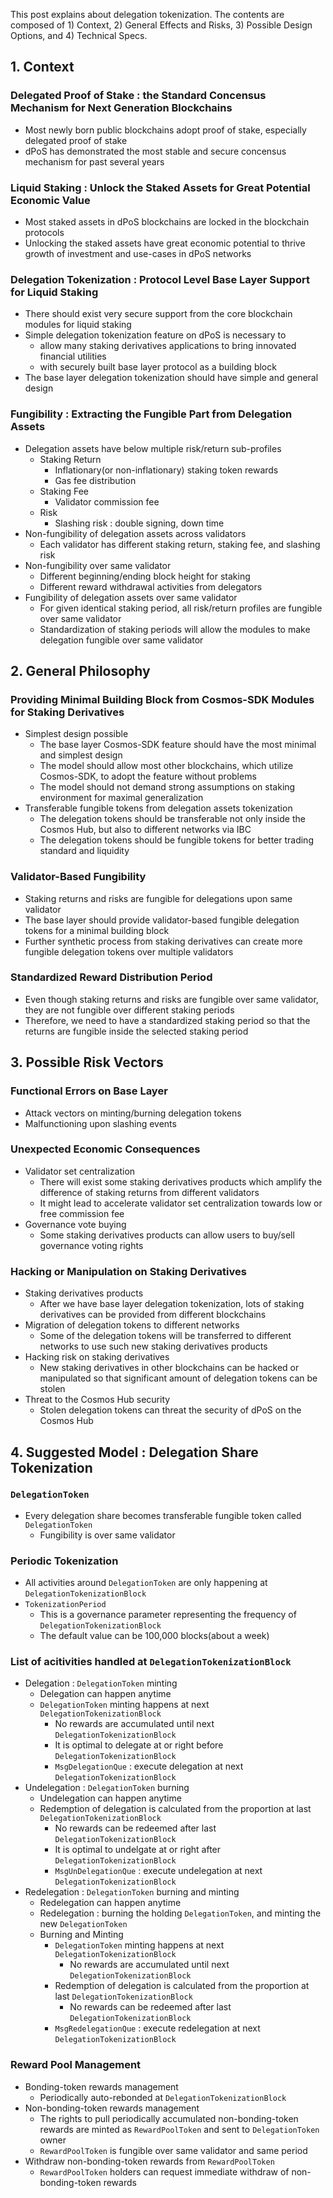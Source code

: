 This post explains about delegation tokenization. The contents are composed of 1) Context, 2) General Effects and Risks, 3) Possible Design Options, and 4) Technical Specs.

## 1. Context

### Delegated Proof of Stake : the Standard Concensus Mechanism for Next Generation Blockchains

- Most newly born public blockchains adopt proof of stake, especially delegated proof of stake
- dPoS has demonstrated the most stable and secure concensus mechanism for past several years

### Liquid Staking : Unlock the Staked Assets for Great Potential Economic Value

- Most staked assets in dPoS blockchains are locked in the blockchain protocols
- Unlocking the staked assets have great economic potential to thrive growth of investment and use-cases in dPoS networks

### Delegation Tokenization : Protocol Level Base Layer Support for Liquid Staking

- There should exist very secure support from the core blockchain modules for liquid staking
- Simple delegation tokenization feature on dPoS is necessary to
    - allow many staking derivatives applications to bring innovated financial utilities
    - with securely built base layer protocol as a building block
- The base layer delegation tokenization should have simple and general design

### Fungibility : Extracting the Fungible Part from Delegation Assets

- Delegation assets have below multiple risk/return sub-profiles
    - Staking Return
        - Inflationary(or non-inflationary) staking token rewards
        - Gas fee distribution
    - Staking Fee
        - Validator commission fee
    - Risk
        - Slashing risk : double signing, down time
- Non-fungibility of delegation assets across validators
    - Each validator has different staking return, staking fee, and slashing risk
- Non-fungibility over same validator
    - Different beginning/ending block height for staking
    - Different reward withdrawal activities from delegators
- Fungibility of delegation assets over same validator
    - For given identical staking period, all risk/return profiles are fungible over same validator
    - Standardization of staking periods will allow the modules to make delegation fungible over same validator

## 2. General Philosophy

### Providing Minimal Building Block from Cosmos-SDK Modules for Staking Derivatives

- Simplest design possible
    - The base layer Cosmos-SDK feature should have the most minimal and simplest design
    - The model should allow most other blockchains, which utilize Cosmos-SDK, to adopt the feature without problems
    - The model should not demand strong assumptions on staking environment for maximal generalization
- Transferable fungible tokens from delegation assets tokenization
    - The delegation tokens should be transferable not only inside the Cosmos Hub, but also to different networks via IBC
    - The delegation tokens should be fungible tokens for better trading standard and liquidity

### Validator-Based Fungibility

- Staking returns and risks are fungible for delegations upon same validator
- The base layer should provide validator-based fungible delegation tokens for a minimal building block
- Further synthetic process from staking derivatives can create more fungible delegation tokens over multiple validators

### Standardized Reward Distribution Period

- Even though staking returns and risks are fungible over same validator, they are not fungible over different staking periods
- Therefore, we need to have a standardized staking period so that the returns are fungible inside the selected staking period

## 3. Possible Risk Vectors

### Functional Errors on Base Layer

- Attack vectors on minting/burning delegation tokens
- Malfunctioning upon slashing events

### Unexpected Economic Consequences

- Validator set centralization
    - There will exist some staking derivatives products which amplify the difference of staking returns from different validators
    - It might lead to accelerate validator set centralization towards low or free commission fee
- Governance vote buying
    - Some staking derivatives products can allow users to buy/sell governance voting rights

### Hacking or Manipulation on Staking Derivatives

- Staking derivatives products
    - After we have base layer delegation tokenization, lots of staking derivatives can be provided from different blockchains
- Migration of delegation tokens to different networks
    - Some of the delegation tokens will be transferred to different networks to use such new staking derivatives products
- Hacking risk on staking derivatives
    - New staking derivatives in other blockchains can be hacked or manipulated so that significant amount of delegation tokens can be stolen
- Threat to the Cosmos Hub security
    - Stolen delegation tokens can threat the security of dPoS on the Cosmos Hub

## 4. Suggested Model : Delegation Share Tokenization

### **`DelegationToken`**

- Every delegation share becomes transferable fungible token called `DelegationToken`
    - Fungibility is over same validator

### **Periodic Tokenization**

- All activities around `DelegationToken` are only happening at `DelegationTokenizationBlock`
- `TokenizationPeriod`
    - This is a governance parameter representing the frequency of `DelegationTokenizationBlock`
    - The default value can be 100,000 blocks(about a week)

### **List of acitivities handled at `DelegationTokenizationBlock`**

- Delegation : `DelegationToken` minting
    - Delegation can happen anytime
    - `DelegationToken` minting happens at next `DelegationTokenizationBlock`
        - No rewards are accumulated until next `DelegationTokenizationBlock`
        - It is optimal to delegate at or right before `DelegationTokenizationBlock`
        - `MsgDelegationQue` : execute delegation at next `DelegationTokenizationBlock`
- Undelegation : `DelegationToken` burning
    - Undelegation can happen anytime
    - Redemption of delegation is calculated from the proportion at last `DelegationTokenizationBlock`
        - No rewards can be redeemed after last `DelegationTokenizationBlock`
        - It is optimal to undelgate at or right after `DelegationTokenizationBlock`
        - `MsgUnDelegationQue` : execute undelegation at next `DelegationTokenizationBlock`
- Redelegation : `DelegationToken` burning and minting
    - Redelegation can happen anytime
    - Redelegation : burning the holding `DelegationToken`, and minting the new `DelegationToken`
    - Burning and Minting
        - `DelegationToken` minting happens at next `DelegationTokenizationBlock`
            - No rewards are accumulated until next `DelegationTokenizationBlock`
        - Redemption of delegation is calculated from the proportion at last `DelegationTokenizationBlock`
            - No rewards can be redeemed after last `DelegationTokenizationBlock`
        - `MsgRedelegationQue` : execute redelegation at next `DelegationTokenizationBlock`

### **Reward Pool Management**

- Bonding-token rewards management
    - Periodically auto-rebonded at `DelegationTokenizationBlock`
- Non-bonding-token rewards management
    - The rights to pull periodically accumulated non-bonding-token rewards are minted as `RewardPoolToken` and sent to `DelegationToken` owner
    - `RewardPoolToken` is fungible over same validator and same period
- Withdraw non-bonding-token rewards from `RewardPoolToken`
    - `RewardPoolToken` holders can request immediate withdraw of non-bonding-token rewards
